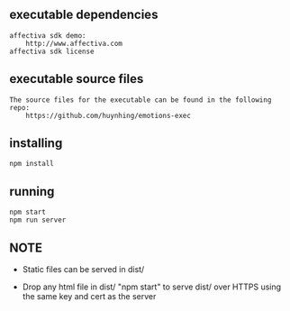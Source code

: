 ## executable dependencies
    affectiva sdk demo:
        http://www.affectiva.com
    affectiva sdk license

## executable source files
    The source files for the executable can be found in the following repo:
        https://github.com/huynhing/emotions-exec

## installing

    npm install

## running

    npm start
    npm run server

NOTE
----
- Static files can be served in dist/

- Drop any html file in dist/ "npm start" to serve dist/ over HTTPS using the same key and cert as the server
